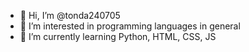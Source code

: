 - 👋 Hi, I’m @tonda240705
- 👀 I’m interested in programming languages in general
- 🌱 I’m currently learning Python, HTML, CSS, JS

<!---
tonda240705/tonda240705 is a ✨ special ✨ repository because its `README.md` (this file) appears on your GitHub profile.
You can click the Preview link to take a look at your changes.
--->
